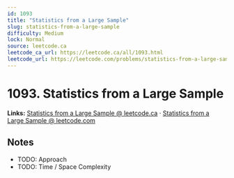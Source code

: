 ```yaml
--- 
id: 1093
title: "Statistics from a Large Sample"
slug: statistics-from-a-large-sample
difficulty: Medium
lock: Normal
source: leetcode.ca
leetcode_ca_url: https://leetcode.ca/all/1093.html
leetcode_url: https://leetcode.com/problems/statistics-from-a-large-sample/
---
```


# 1093. Statistics from a Large Sample

**Links:** [Statistics from a Large Sample @ leetcode.ca](https://leetcode.ca/all/1093.html) · [Statistics from a Large Sample @ leetcode.com](https://leetcode.com/problems/statistics-from-a-large-sample/)

## Notes
- TODO: Approach
- TODO: Time / Space Complexity
